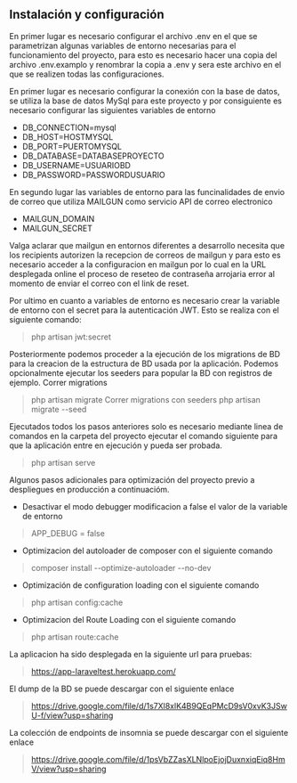 ## Instalación y configuración

En primer lugar es necesario configurar el archivo .env en el que se parametrizan algunas variables de entorno necesarias para el funcionamiento del proyecto, para esto es necesario hacer una copia del archivo .env.examplo y renombrar la copia a .env y sera este archivo en el que se realizen todas las configuraciones.

En primer lugar es necesario configurar la conexión con la base de datos, se utiliza la base de datos MySql para este proyecto y por consiguiente es necesario configurar las siguientes variables de entorno
- DB_CONNECTION=mysql
- DB_HOST=HOSTMYSQL
- DB_PORT=PUERTOMYSQL
- DB_DATABASE=DATABASEPROYECTO
- DB_USERNAME=USUARIOBD
- DB_PASSWORD=PASSWORDUSUARIO

En segundo lugar las variables de entorno para las funcinalidades de envio de correo que utiliza MAILGUN como servicio API de correo electronico
- MAILGUN_DOMAIN
- MAILGUN_SECRET

Valga aclarar que mailgun en entornos diferentes a desarrollo necesita que los recipients autorizen la recepcion de correos de mailgun y para esto es necesario acceder a la configuracion en mailgun por lo cual en la URL desplegada online el proceso de reseteo de contraseña arrojaria error al momento de enviar el correo con el link de reset.

Por ultimo en cuanto a variables de entorno es necesario crear la variable de entorno con el secret para la autenticación JWT. Esto se realiza con el siguiente comando:
> php artisan jwt:secret

Posteriormente podemos proceder a la ejecución de los migrations de BD para la creacion de la estructura de BD usada por la aplicación. Podemos opcionalmente ejecutar los seeders para popular la BD con registros de ejemplo.
Correr migrations
> php artisan migrate
Correr migrations con seeders
> php artisan migrate --seed

Ejecutados todos los pasos anteriores solo es necesario mediante linea de comandos en la carpeta del proyecto ejecutar el comando siguiente para que la aplicación entre en ejecución y pueda ser probada.
> php artisan serve

Algunos pasos adicionales para optimización del proyecto previo a despliegues en producción a continuacióm.

- Desactivar el modo debugger modificacion a false el valor de la variable de entorno
> APP_DEBUG = false

- Optimizacion del autoloader de composer con el siguiente comando
> composer install --optimize-autoloader --no-dev

- Optimización de configuration loading con el siguiente comando
> php artisan config:cache

- Optimizacion del Route Loading con el siguiente comando
> php artisan route:cache

La aplicacion ha sido desplegada en la siguiente url para pruebas:
> https://app-laraveltest.herokuapp.com/

El dump de la BD se puede descargar con el siguiente enlace
> https://drive.google.com/file/d/1s7Xl8xlK4B9QEqPMcD9sV0xvK3JSwU-f/view?usp=sharing

La colección de endpoints de insomnia se puede descargar con el siguiente enlace
> https://drive.google.com/file/d/1psVbZZasXLNlpoEjojDuxnxiqEiq8HmV/view?usp=sharing